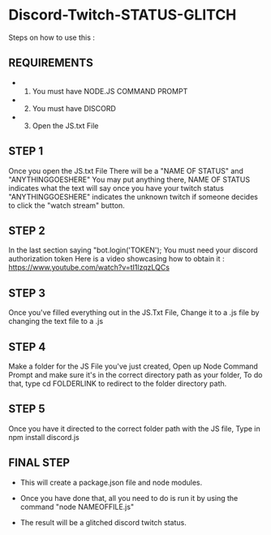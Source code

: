 # Discord-Twitch-STATUS-GLITCH

Steps on how to use this :

## REQUIREMENTS
- 1. You must have NODE.JS COMMAND PROMPT
- 2. You must have DISCORD
- 3. Open the JS.txt File

## STEP 1
Once you open the JS.txt File
There will be a "NAME OF STATUS" and "ANYTHINGGOESHERE"
You may put anything there, NAME OF STATUS indicates what the text will say once you have your twitch status
"ANYTHINGGOESHERE" indicates the unknown twitch if someone decides to click the "watch stream" button.

## STEP 2
In the last section saying "bot.login('TOKEN');
You must need your discord authorization token
Here is a video showcasing how to obtain it : https://www.youtube.com/watch?v=tI1lzqzLQCs

## STEP 3
Once you've filled everything out in the JS.Txt File,
Change it to a .js file by changing the text file to a .js

## STEP 4
Make a folder for the JS File you've just created,
Open up Node Command Prompt and make sure it's in the correct directory path as your folder,
To do that, type cd FOLDERLINK
to redirect to the folder directory path.

## STEP 5
Once you have it directed to the correct folder path with the JS file,
Type in npm install discord.js

## FINAL STEP
- This will create a package.json file and node modules.

- Once you have done that, all you need to do is run it
by using the command "node NAMEOFFILE.js"

- The result will be a glitched discord twitch status.
